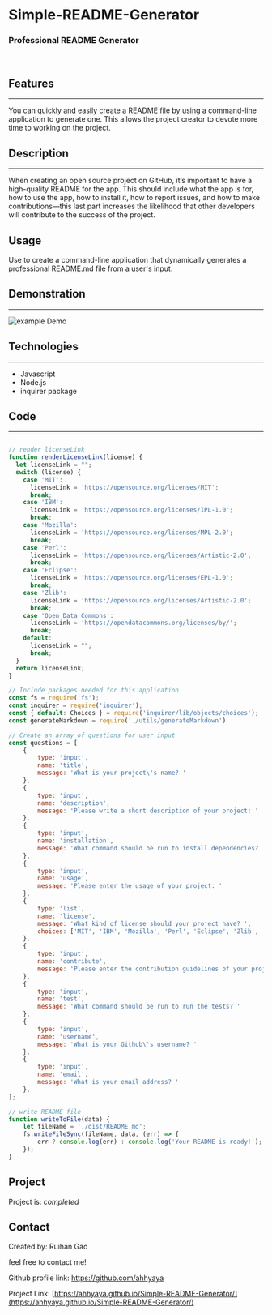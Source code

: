 # <Simple-README-Generator>

# Simple-README-Generator
### Professional README Generator
<br>

## Features
---
You can quickly and easily create a README file by using a command-line application to generate one. This allows the project creator to devote more time to working on the project.


## Description
---
When creating an open source project on GitHub, it’s important to have a high-quality README for the app. This should include what the app is for, how to use the app, how to install it, how to report issues, and how to make contributions—this last part increases the likelihood that other developers will contribute to the success of the project.


## Usage

Use to create a command-line application that dynamically generates a professional README.md file from a user's input.

## Demonstration
---
![example Demo](./demo.gif)

## Technologies
---
* Javascript
* Node.js
* inquirer package


## Code 
---
```JavaScript

// render licenseLink 
function renderLicenseLink(license) {
  let licenseLink = "";
  switch (license) {
    case 'MIT':
      licenseLink = 'https://opensource.org/licenses/MIT';
      break;
    case 'IBM':
      licenseLink = 'https://opensource.org/licenses/IPL-1.0';
      break;
    case 'Mozilla':
      licenseLink = 'https://opensource.org/licenses/MPL-2.0';
      break;
    case 'Perl':
      licenseLink = 'https://opensource.org/licenses/Artistic-2.0';
      break;
    case 'Eclipse':
      licenseLink = 'https://opensource.org/licenses/EPL-1.0';
      break;
    case 'Zlib':
      licenseLink = 'https://opensource.org/licenses/Artistic-2.0';
      break;
    case 'Open Data Commons':
      licenseLink = 'https://opendatacommons.org/licenses/by/';
      break;
    default:
      licenseLink = "";
      break;
  }
  return licenseLink;
}

// Include packages needed for this application
const fs = require('fs');
const inquirer = require('inquirer');
const { default: Choices } = require('inquirer/lib/objects/choices');
const generateMarkdown = require('./utils/generateMarkdown')

// Create an array of questions for user input
const questions = [
    {
        type: 'input',
        name: 'title',
        message: 'What is your project\'s name? '
    },
    {
        type: 'input',
        name: 'description',
        message: 'Please write a short description of your project: '
    },
    {
        type: 'input',
        name: 'installation',
        message: 'What command should be run to install dependencies? '
    },
    {
        type: 'input',
        name: 'usage',
        message: 'Please enter the usage of your project: '
    },
    {
        type: 'list',
        name: 'license',
        message: 'What kind of license should your project have? ',
        choices: ['MIT', 'IBM', 'Mozilla', 'Perl', 'Eclipse', 'Zlib', 'Open Data Commons', 'None']
    },
    {
        type: 'input',
        name: 'contribute',
        message: 'Please enter the contribution guidelines of your project: '
    },
    {
        type: 'input',
        name: 'test',
        message: 'What command should be run to run the tests? '
    },
    {
        type: 'input',
        name: 'username',
        message: 'What is your Github\'s username? '
    },
    {
        type: 'input',
        name: 'email',
        message: 'What is your email address? '
    },
];

// write README file
function writeToFile(data) {
    let fileName = './dist/README.md';
    fs.writeFileSync(fileName, data, (err) => {
        err ? console.log(err) : console.log('Your README is ready!');
    });
}

```
## Project
Project is: _completed_ 

## Contact
Created by: Ruihan Gao

feel free to contact me!

Github profile link: https://github.com/ahhyaya

Project Link: [https://ahhyaya.github.io/Simple-README-Generator/](https://ahhyaya.github.io/Simple-README-Generator/)
